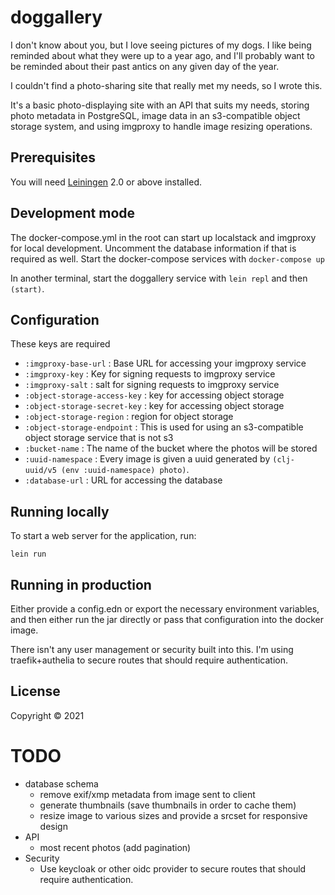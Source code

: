 # doggallery

I don't know about you, but I love seeing pictures of my dogs. I like being reminded about what they were up to a year ago,
and I'll probably want to be reminded about their past antics on any given day of the year.

I couldn't find a photo-sharing site that really met my needs, so I wrote this.

It's a basic photo-displaying site with an API that suits my needs, storing photo metadata in PostgreSQL, image data in
an s3-compatible object storage system, and using imgproxy to handle image resizing operations.

## Prerequisites

You will need [Leiningen](https://github.com/technomancy/leiningen) 2.0 or above installed. 

## Development mode
The docker-compose.yml in the root can start up localstack and imgproxy for local development. 
Uncomment the database information if that is required as well. Start the docker-compose services
with `docker-compose up`

In another terminal, start the doggallery service with `lein repl` and then `(start)`.

## Configuration
These keys are required
* `:imgproxy-base-url` : Base URL for accessing your imgproxy service
* `:imgproxy-key` : Key for signing requests to imgproxy service
* `:imgproxy-salt` : salt for signing requests to imgproxy service
* `:object-storage-access-key` : key for accessing object storage
* `:object-storage-secret-key` : key for accessing object storage
* `:object-storage-region` : region for object storage
* `:object-storage-endpoint` : This is used for using an s3-compatible object storage service that is not s3
* `:bucket-name` : The name of the bucket where the photos will be stored
* `:uuid-namespace` : Every image is given a uuid generated by `(clj-uuid/v5 (env :uuid-namespace) photo)`.
* `:database-url` : URL for accessing the database

## Running locally

To start a web server for the application, run:

    lein run 

## Running in production

Either provide a config.edn or export the necessary environment variables, and then either run the jar directly or pass
that configuration into the docker image.

There isn't any user management or security built into this. I'm using traefik+authelia to secure routes that should 
require authentication.

## License

Copyright © 2021 


# TODO
* database schema
  * remove exif/xmp metadata from image sent to client
  * generate thumbnails (save thumbnails in order to cache them)
  * resize image to various sizes and provide a srcset for responsive design
* API
  * most recent photos (add pagination)
* Security
  * Use keycloak or other oidc provider to secure routes that should require authentication.